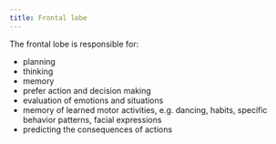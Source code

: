 ```yaml
---
title: Frontal lobe
---
```


The frontal lobe is responsible for:
- planning
- thinking
- memory
- prefer action and decision making
- evaluation of emotions and situations
- memory of learned motor activities, e.g. dancing, habits, specific behavior patterns, facial expressions
- predicting the consequences of actions